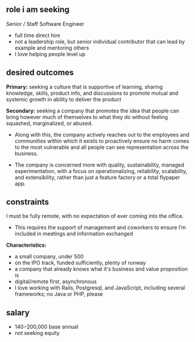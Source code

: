 
## role i am seeking

Senior / Staff Software Engineer

- full time direct hire
- not a leadership role, but senior individual contributor that can lead by example and mentoring others
- I love helping people level up

## desired outcomes

**Primary:** seeking a culture that is supportive of learning, sharing knowledge, skills, product info, and discussions to promote mutual and systemic growth in ability to deliver the product

**Secondary:** seeking a company that promotes the idea that people can bring however much of themselves  to what they do without feeling squashed, marginalized, or abused. 

- Along with this, the company actively reaches out to the employees and communities within which it exists to proactively ensure no harm comes to the most vulnerable and all people can see representation across the business.

- The company is concerned more with quality, sustainability, managed experimentation, with a focus on operationalizing, reliability, scalability, and extensibility, rather than just a feature factory or a total flypaper app.

## constraints

I must be fully remote, with no expectation of ever coming into the office.

- This requires the support of management and coworkers to ensure I’m included in meetings and information exchanged

**Characteristics:** 

- a small company, under 500
- on the IPO track, funded sufficiently, plenty of runway
- a company that already knows what it's business and value proposition is
- digital/remote first, asynchronous
- I love working with Rails, Postgresql, and JavaScript, including several frameworks; no Java or PHP, please

## salary

- $140-$200,000 base annual
- not seeking equity

